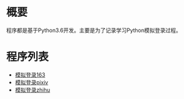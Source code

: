 # 概要 #
程序都是基于Python3.6开发。主要是为了记录学习Python模拟登录过程。

# 程序列表 #
+ [模拟登录163](src/163)
+ [模拟登录pixiv](src/pixiv)
+ [模拟登录zhihu](src/zhihu)


